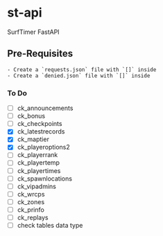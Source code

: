 # st-api
SurfTimer FastAPI


## Pre-Requisites
    - Create a `requests.json` file with `[]` inside
    - Create a `denied.json` file with `[]` inside


### To Do
- [ ] ck_announcements
- [ ] ck_bonus
- [ ] ck_checkpoints
- [x] ck_latestrecords
- [x] ck_maptier
- [x] ck_playeroptions2
- [ ] ck_playerrank
- [ ] ck_playertemp
- [ ] ck_playertimes
- [ ] ck_spawnlocations
- [ ] ck_vipadmins
- [ ] ck_wrcps
- [ ] ck_zones
- [ ] ck_prinfo
- [ ] ck_replays
- [ ] check tables data type